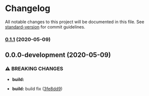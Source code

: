 # Changelog

All notable changes to this project will be documented in this file. See [standard-version](https://github.com/conventional-changelog/standard-version) for commit guidelines.

### [0.1.1](https://github.com/devansvd/sample/compare/v0.0.0-development...v0.1.1) (2020-05-09)

## 0.0.0-development (2020-05-09)


### ⚠ BREAKING CHANGES

* **build:** 

* **build:** build fix ([3fe8dd9](https://github.com/devansvd/sample/commit/3fe8dd909871ea1973c5a9bd1025c1ef41f75032))

